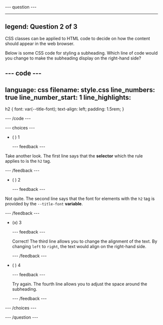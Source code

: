 \--- question ---

---

## legend: Question 2 of 3

CSS classes can be applied to HTML code to decide on how the content should appear in the web browser.

Below is some CSS code for styling a subheading. Which line of code would you change to make the subheading display on the right-hand side?

## --- code ---

language: css
filename: style.css
line_numbers: true
line_number_start: 1
line_highlights:
-----------------------------------------------------

h2 {
font: var(--title-font);
text-align: left;
padding: 1.5rem;
}

\--- /code ---

\--- choices ---

- ( ) 1

  \--- feedback ---

Take another look. The first line says that the **selector** which the rule applies to is the `h2` tag.

\--- /feedback ---

- ( ) 2

  \--- feedback ---

Not quite. The second line says that the font for elements with the `h2` tag is provided by the `--title-font` **variable**.

\--- /feedback ---

- (x) 3

  \--- feedback ---

  Correct! The third line allows you to change the alignment of the text. By changing `left` to `right`, the text would align on the right-hand side.

  \--- /feedback ---

- ( ) 4

  \--- feedback ---

  Try again. The fourth line allows you to adjust the space around the subheading.

  \--- /feedback ---

\--- /choices ---

\--- /question ---
